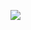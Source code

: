 ![](https://www.nta.go.jp/tmp/da2a5c73-6f72-4374-b781-75dd19b3b59a/images/ecd11018800cfbb15e422e69a112c39e53a94e2eb57d19ee3f1df8e1cec43c01.jpg)